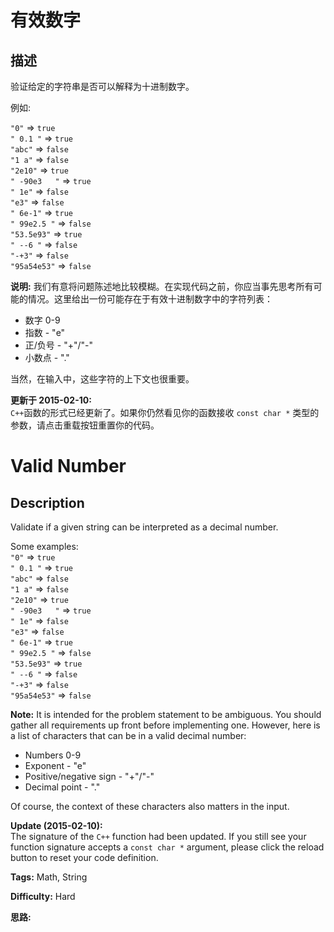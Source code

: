 # 有效数字

## 描述

验证给定的字符串是否可以解释为十进制数字。

例如:

`"0"` => `true`  
`" 0.1 "` => `true`  
`"abc"` => `false`  
`"1 a"` => `false`  
`"2e10"` => `true`  
`" -90e3   "` => `true`  
`" 1e"` => `false`  
`"e3"` => `false`  
`" 6e-1"` => `true`  
`" 99e2.5 "` => `false`  
`"53.5e93"` => `true`  
`" --6 "` => `false`  
`"-+3"` => `false`  
`"95a54e53"` => `false`

**说明:**  我们有意将问题陈述地比较模糊。在实现代码之前，你应当事先思考所有可能的情况。这里给出一份可能存在于有效十进制数字中的字符列表：

  * 数字 0-9
  * 指数 - "e"
  * 正/负号 - "+"/"-"
  * 小数点 - "."

当然，在输入中，这些字符的上下文也很重要。

**更新于 2015-02-10:**  
`C++`函数的形式已经更新了。如果你仍然看见你的函数接收 `const char *` 类型的参数，请点击重载按钮重置你的代码。



# Valid Number

## Description



Validate if a given string can be interpreted as a decimal number.

Some examples:  
`"0"` => `true`  
`" 0.1 "` => `true`  
`"abc"` => `false`  
`"1 a"` => `false`  
`"2e10"` => `true`  
`" -90e3   "` => `true`  
`" 1e"` => `false`  
`"e3"` => `false`  
`" 6e-1"` => `true`  
`" 99e2.5 "` => `false`  
`"53.5e93"` => `true`  
`" --6 "` => `false`  
`"-+3"` => `false`  
`"95a54e53"` => `false`

**Note:** It is intended for the problem statement to be ambiguous. You should gather all requirements up front before implementing one. However, here is a list of characters that can be in a valid decimal number:

  * Numbers 0-9
  * Exponent - "e"
  * Positive/negative sign - "+"/"-"
  * Decimal point - "."

Of course, the context of these characters also matters in the input.

**Update (2015-02-10):**  
The signature of the `C++` function had been updated. If you still see your function signature accepts a `const char *` argument, please click the reload button to reset your code definition.


**Tags:** Math, String

**Difficulty:** Hard

**思路:**
